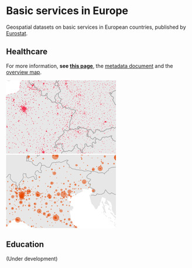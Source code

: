 # Basic services in Europe

Geospatial datasets on basic services in European countries, published by [Eurostat](https://ec.europa.eu/eurostat/).

## Healthcare

For more information, **see [this page](https://ec.europa.eu/eurostat/web/gisco/geodata/reference-data/healthcare-services)**, the [metadata document](https://github.com/eurostat/healthcare-services/blob/master/data/healthcare/metadata.pdf) and the [overview map](https://eurostat.github.io/healthcare-services/map/healthcare/).

[![healthcare services in Europe](docs/img_healthcare/overview.png)](https://ec.europa.eu/eurostat/web/gisco/geodata/reference-data/healthcare-services) [![healthcare services in Europe](docs/img_healthcare/overview_size.png)](https://ec.europa.eu/eurostat/web/gisco/geodata/reference-data/healthcare-services)

## Education

(Under development)
